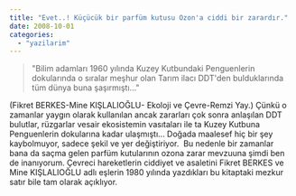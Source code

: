 ```yaml
---
title: "Evet..! Küçücük bir parfüm kutusu Ozon'a ciddi bir zarardır."
date: 2008-10-01
categories: 
  - "yazilarim"
---
```


> "Bilim adamları 1960 yılında Kuzey Kutbundaki Penguenlerin dokularında o sıralar meşhur olan Tarım ilacı DDT'den bulduklarında tüm dünya buna şaşırmıştı..."

(Fikret BERKES-Mine KIŞLALIOĞLU- Ekoloji ve Çevre-Remzi Yay.) Çünkü o zamanlar yaygın olarak kullanılan ancak zararları çok sonra anlaşılan DDT bulutlar, rüzgarlar vesair ekosistemin vasıtaları ile ta Kuzey Kutbuna Penguenlerin dokularına kadar ulaşmıştı... Doğada maalesef hiç bir şey kaybolmuyor, sadece şekil ve yer değiştiriyor.  Bu nedenle bir zamanlar bana da saçma gelen parfüm kutularının ozona zarar mevzuuna şimdi ben de inanıyorum. Çevreci hareketlerin ciddiyet ve asaletini Fikret BERKES ve Mine KIŞLALIOĞLU adlı eşlerin 1980 yılında yazdıkları bu kitaptaki mezkur satır bile tam olarak açıklıyor.
